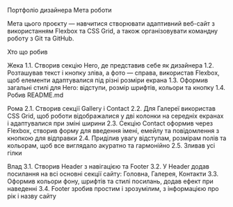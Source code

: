 Портфоліо дизайнера
Мета роботи

Мета цього проєкту — навчитися створювати адаптивний веб-сайт з використанням Flexbox та CSS Grid, а також організовувати командну роботу з Git та GitHub.

Хто що робив

Жека
1.1. Створив секцію Hero, де представив себе як дизайнера
1.2. Розташував текст і кнопку зліва, а фото — справа, використав Flexbox, щоб елементи адаптувалися під різні розміри екрана
1.3. Оформив загальні стилі для Hero: відступи, розмір шрифтів, кольори та кнопку
1.4. Робив README.md

Рома
2.1. Створив секції Gallery і Contact
2.2. Для Галереї використав CSS Grid, щоб роботи відображалися у дві колонки на середніх екранах і адаптувалися при зміні ширини
2.3. Секцію Contact оформив через Flexbox, створив форму для введення імені, емейлу та повідомлення з кнопкою для відправки
2.4. Приділив увагу відступам, розмірам полів та кольорам, щоб все виглядало акуратно та гармонійно
2.5. Зливав усі гілки

Влад
3.1. Створив Header з навігацією та Footer
3.2. У Header додав посилання на всі основні секції сайту: Головна, Галерея, Контакти
3.3. Оформив кольори фону, шрифтів та стилі посилань, додав ефект при наведенні
3.4. Footer зробив простим і зрозумілим, з інформацією про рік і назву сайту
